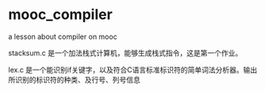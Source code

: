 # mooc_compiler
a lesson about compiler on mooc


stacksum.c 是一个加法栈式计算机，能够生成栈式指令，这是第一个作业。


lex.c 是一个能识别if关键字，以及符合C语言标准标识符的简单词法分析器。输出所识别的标识符的种类、及行号、列号信息
